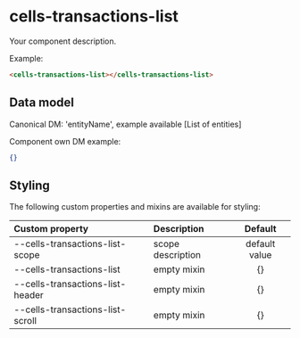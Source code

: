 # cells-transactions-list

Your component description.

Example:
```html
<cells-transactions-list></cells-transactions-list>
```

## Data model
[comment]: <> (use either one of the data model docs examples)

Canonical DM: 'entityName', example available [List of entities]

Component own DM example:

```json
{}
```

## Styling

The following custom properties and mixins are available for styling:

| Custom property | Description     | Default        |
|:----------------|:----------------|:--------------:|
| --cells-transactions-list-scope      | scope description | default value  |
| --cells-transactions-list  | empty mixin     | {}             |
| --cells-transactions-list-header  | empty mixin     | {}             |
| --cells-transactions-list-scroll  | empty mixin     | {}             |
